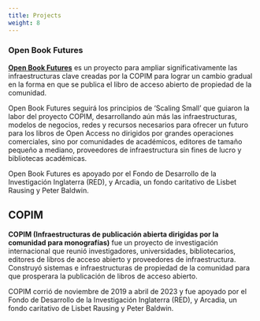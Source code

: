 ```yaml
---
title: Projects
weight: 8
---
```


### Open Book Futures

**[Open Book Futures](http://openbookfutures.copim.ac.uk/)** es un proyecto para ampliar significativamente las infraestructuras clave creadas por la COPIM para lograr un cambio gradual en la forma en que se publica el libro de acceso abierto de propiedad de la comunidad.

Open Book Futures seguirá los principios de ‘Scaling Small’ que guiaron la labor del proyecto COPIM, desarrollando aún más las infraestructuras, modelos de negocios, redes y recursos necesarios para ofrecer un futuro para los libros de Open Access no dirigidos por grandes operaciones comerciales, sino por comunidades de académicos, editores de tamaño pequeño a mediano, proveedores de infraestructura sin fines de lucro y bibliotecas académicas.

Open Book Futures es apoyado por el Fondo de Desarrollo de la Investigación Inglaterra (RED), y Arcadia, un fondo caritativo de Lisbet Rausing y Peter Baldwin.

## COPIM

**COPIM (Infraestructuras de publicación abierta dirigidas por la comunidad para monografías)** fue un proyecto de investigación internacional que reunió investigadores, universidades, bibliotecarios, editores de libros de acceso abierto y proveedores de infraestructura. Construyó sistemas e infraestructuras de propiedad de la comunidad para que prosperara la publicación de libros de acceso abierto.

COPIM corrió de noviembre de 2019 a abril de 2023 y fue apoyado por el Fondo de Desarrollo de la Investigación Inglaterra (RED), y Arcadia, un fondo caritativo de Lisbet Rausing y Peter Baldwin.